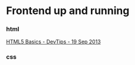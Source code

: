 # Frontend up and running

### html

[HTML5 Basics - DevTips - 19 Sep 2013](https://www.youtube.com/watch?v=NzzGt7EmXVw&list=PLqGj3iMvMa4KlJn1pMYPVV3eYzxJlWcON)

### css
